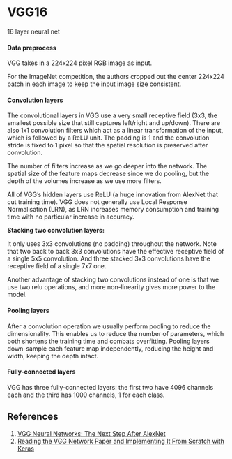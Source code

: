 # VGG16

16 layer neural net

#### Data preprocess

VGG takes in a 224x224 pixel RGB image as input. 

For the ImageNet competition, the authors cropped out the center 224x224 patch in each image to keep the input image size consistent.

#### Convolution layers

The convolutional layers in VGG use a very small receptive field \(3x3, the smallest possible size that still captures left/right and up/down\). There are also 1x1 convolution filters which act as a linear transformation of the input, which is followed by a ReLU unit. The padding is 1 and the convolution stride is fixed to 1 pixel so that the spatial resolution is preserved after convolution.

The number of filters increase as we go deeper into the network. The spatial size of the feature maps decrease since we do pooling, but the depth of the volumes increase as we use more filters.

All of VGG’s hidden layers use ReLU \(a huge innovation from AlexNet that cut training time\). VGG does not generally use Local Response Normalisation \(LRN\), as LRN increases memory consumption and training time with no particular increase in accuracy.

**Stacking two convolution layers:**

It only uses 3x3 convolutions \(no padding\) throughout the network. Note that two back to back 3x3 convolutions have the effective receptive field of a single 5x5 convolution. And three stacked 3x3 convolutions have the receptive field of a single 7x7 one.

Another advantage of stacking two convolutions instead of one is that we use two relu operations, and more non-linearity gives more power to the model.

#### Pooling layers

After a convolution operation we usually perform pooling to reduce the dimensionality. This enables us to reduce the number of parameters, which both shortens the training time and combats overfitting. Pooling layers down-sample each feature map independently, reducing the height and width, keeping the depth intact.

#### Fully-connected layers

VGG has three fully-connected layers: the first two have 4096 channels each and the third has 1000 channels, 1 for each class.

## References

1. [VGG Neural Networks: The Next Step After AlexNet](https://towardsdatascience.com/vgg-neural-networks-the-next-step-after-alexnet-3f91fa9ffe2c)
2. [Reading the VGG Network Paper and Implementing It From Scratch with Keras](https://hackernoon.com/learning-keras-by-implementing-vgg16-from-scratch-d036733f2d5)

